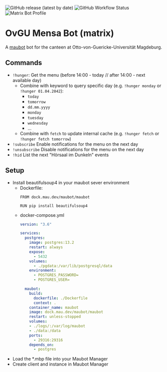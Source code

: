 ![GitHub release (latest by date)](https://img.shields.io/github/v/release/v411e/ovgumensabot)
![GitHub Workflow Status](https://img.shields.io/github/workflow/status/v411e/ovgumensabot/CI?label=maubot%20package%20build)
![Matrix Bot Profile](https://img.shields.io/badge/matrix-%40mensabot%3Akeks.club-blueviolet)
# OvGU Mensa Bot (matrix)
A [maubot](https://github.com/maubot) bot for the canteen at Otto-von-Guericke-Universität Magdeburg.

## Commands
- `!hunger`: Get the menu (before 14:00 - today // after 14:00 - next available day)
  - Combine with keyword to query specific day (e.g. `!hunger monday` or `!hunger 01.04.2042`):
    - `today`
    - `tomorrow`
    - `dd.mm.yyyy`
    - `monday`
    - `tuesday`
    - `wednesday`
    - ...
  - Combine with `fetch` to update internal cache (e.g. `!hunger fetch` or `!hunger fetch tomorrow`)
- `!subscribe` Enable notifications for the menu on the next day
- `!unsubscribe` Disable notifications for the menu on the next day
- `!hid` List the next "Hörsaal im Dunkeln" events

## Setup
- Install beautifulsoup4 in your maubot sever environment
  - Dockerfile:
    ````
    FROM dock.mau.dev/maubot/maubot

    RUN pip install beautifulsoup4
    ````
  - docker-compose.yml
    ````yaml
    version: "3.6"
    
    services:
      postgres:
        image: postgres:13.2
        restart: always
        expose:
          - 5432
        volumes:
          - ./pgdata:/var/lib/postgresql/data
        environment:
          - POSTGRES_PASSWORD=
          - POSTGRES_USER=
    
      maubot:
        build:
          dockerfile: ./Dockerfile
          context: .
        container_name: maubot
        image: dock.mau.dev/maubot/maubot
        restart: unless-stopped
        volumes:
        - ./logs/:/var/log/maubot
        - ./data:/data
        ports:
          - 29316:29316
        depends_on:
          - postgres
    ````
- Load the *.mbp file into your Maubot Manager
- Create client and instance in Maubot Manager
